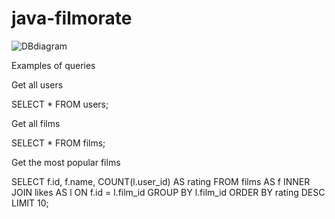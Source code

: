 # java-filmorate

![DBdiagram](https://dbdiagram.io/d/63275cf80911f91ba5d9226a)


Examples of queries

Get all users 

SELECT *
FROM users;

Get all films

SELECT *
FROM films;

Get the most popular films

SELECT f.id, f.name,
COUNT(l.user_id) AS rating
FROM films AS f
INNER JOIN likes AS l ON f.id = l.film_id
GROUP BY l.film_id
ORDER BY rating DESC
LIMIT 10;


